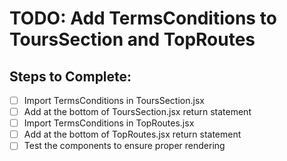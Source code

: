 # TODO: Add TermsConditions to ToursSection and TopRoutes

## Steps to Complete:
- [ ] Import TermsConditions in ToursSection.jsx
- [ ] Add <TermsConditions /> at the bottom of ToursSection.jsx return statement
- [ ] Import TermsConditions in TopRoutes.jsx
- [ ] Add <TermsConditions /> at the bottom of TopRoutes.jsx return statement
- [ ] Test the components to ensure proper rendering
